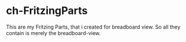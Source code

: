 # ch-FritzingParts
This are my Fritzing Parts, that i created for breadboard view. 
So all they contain is merely the breadboard-view.
